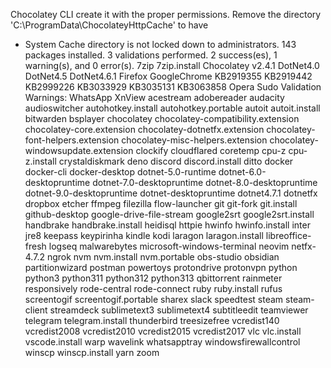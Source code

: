 
   Chocolatey CLI create it with the proper permissions.
   Remove the directory 'C:\ProgramData\ChocolateyHttpCache' to have
 - System Cache directory is not locked down to administrators.
143 packages installed.
3 validations performed. 2 success(es), 1 warning(s), and 0 error(s).
7zip
7zip.install
Chocolatey v2.4.1
DotNet4.0
DotNet4.5
DotNet4.6.1
Firefox
GoogleChrome
KB2919355
KB2919442
KB2999226
KB3033929
KB3035131
KB3063858
Opera
Sudo
Validation Warnings:
WhatsApp
XnView
acestream
adobereader
audacity
audioswitcher
autohotkey.install
autohotkey.portable
autoit
autoit.install
bitwarden
bsplayer
chocolatey
chocolatey-compatibility.extension
chocolatey-core.extension
chocolatey-dotnetfx.extension
chocolatey-font-helpers.extension
chocolatey-misc-helpers.extension
chocolatey-windowsupdate.extension
clockify
cloudflared
coretemp
cpu-z
cpu-z.install
crystaldiskmark
deno
discord
discord.install
ditto
docker
docker-cli
docker-desktop
dotnet-5.0-runtime
dotnet-6.0-desktopruntime
dotnet-7.0-desktopruntime
dotnet-8.0-desktopruntime
dotnet-9.0-desktopruntime
dotnet-desktopruntime
dotnet4.7.1
dotnetfx
dropbox
etcher
ffmpeg
filezilla
flow-launcher
git
git-fork
git.install
github-desktop
google-drive-file-stream
google2srt
google2srt.install
handbrake
handbrake.install
heidisql
httpie
hwinfo
hwinfo.install
inter
jre8
keepass
keypirinha
kindle
kodi
laragon
laragon.install
libreoffice-fresh
logseq
malwarebytes
microsoft-windows-terminal
neovim
netfx-4.7.2
ngrok
nvm
nvm.install
nvm.portable
obs-studio
obsidian
partitionwizard
postman
powertoys
protondrive
protonvpn
python
python3
python311
python312
python313
qbittorrent
rainmeter
responsively
rode-central
rode-connect
ruby
ruby.install
rufus
screentogif
screentogif.portable
sharex
slack
speedtest
steam
steam-client
streamdeck
sublimetext3
sublimetext4
subtitleedit
teamviewer
telegram
telegram.install
thunderbird
treesizefree
vcredist140
vcredist2008
vcredist2010
vcredist2015
vcredist2017
vlc
vlc.install
vscode.install
warp
wavelink
whatsapptray
windowsfirewallcontrol
winscp
winscp.install
yarn
zoom
